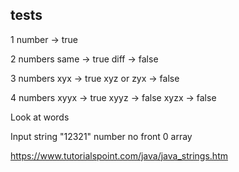 ## tests

1 number -> true

2 numbers
    same -> true
    diff -> false

3 numbers
    xyx -> true
    xyz or zyx -> false

4 numbers
    xyyx -> true
    xyyz -> false
    xyzx -> false

Look at words

Input
    string "12321"
    number no front 0
    array

   https://www.tutorialspoint.com/java/java_strings.htm